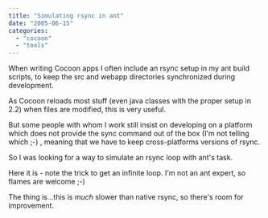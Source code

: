 ```yaml
---
title: "Simulating rsync in ant"
date: "2005-06-15"
categories: 
  - "cocoon"
  - "tools"
---
```


When writing Cocoon apps I often include an rsync setup in my ant build scripts, to keep the src and webapp directories synchronized during development.

As Cocoon reloads most stuff (even java classes with the proper setup in 2.2) when files are modified, this is very useful.

But some people with whom I work still insist on developing on a platform which does not provide the sync command out of the box (I'm not telling which ;-) , meaning that we have to keep cross-platforms versions of rsync.

So I was looking for a way to simulate an rsync loop with ant's <copy> task.

Here it is - note the trick to get an infinite loop. I'm not an ant expert, so flames are welcome ;-)

<!--
rsync the source and webapp directories, allows changes to non-java
code (sitemaps, XSLT, etc.) to be propagated to the webapp directory
without having to stop Cocoon
-->
<target name="rsync">
<!-- lower this thread's priority as much as possible -->
<!-- note that the nice task requires ant 1.6.5 -->
<nice newpriority="1"/>

<copy todir="${tools}/cocoon/webapp">
<fileset dir="${src}/cocoon/webapp"/>
</copy>
<sleep seconds="1"/>

<!--
A bit hacky - call another target which calls this one, to create
an infinite loop.
Is there a risk of filling up the stack? This is for development
sessions anyway, so nothing critical.
-->
<antcall target="rsync2"/>
</target>

<!-- used to hack an infinite loop for the rsync target -->
<target name="rsync2">
<antcall target="rsync"/>
</target>

The thing is...this is _much_ slower than native rsync, so there's room for improvement.
